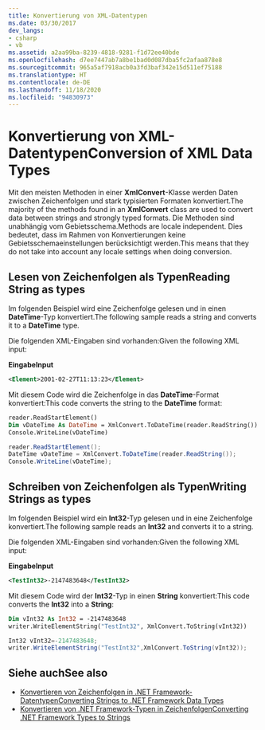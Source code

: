 ```yaml
---
title: Konvertierung von XML-Datentypen
ms.date: 03/30/2017
dev_langs:
- csharp
- vb
ms.assetid: a2aa99ba-8239-4818-9281-f1d72ee40bde
ms.openlocfilehash: d7ee7447ab7a8be1bad0d087dba5fc2afaa878e8
ms.sourcegitcommit: 965a5af7918acb0a3fd3baf342e15d511ef75188
ms.translationtype: HT
ms.contentlocale: de-DE
ms.lasthandoff: 11/18/2020
ms.locfileid: "94830973"
---
```

# <a name="conversion-of-xml-data-types"></a><span data-ttu-id="5ae62-102">Konvertierung von XML-Datentypen</span><span class="sxs-lookup"><span data-stu-id="5ae62-102">Conversion of XML Data Types</span></span>
<span data-ttu-id="5ae62-103">Mit den meisten Methoden in einer **XmlConvert**-Klasse werden Daten zwischen Zeichenfolgen und stark typisierten Formaten konvertiert.</span><span class="sxs-lookup"><span data-stu-id="5ae62-103">The majority of the methods found in an **XmlConvert** class are used to convert data between strings and strongly typed formats.</span></span> <span data-ttu-id="5ae62-104">Die Methoden sind unabhängig vom Gebietsschema.</span><span class="sxs-lookup"><span data-stu-id="5ae62-104">Methods are locale independent.</span></span> <span data-ttu-id="5ae62-105">Dies bedeutet, dass im Rahmen von Konvertierungen keine Gebietsschemaeinstellungen berücksichtigt werden.</span><span class="sxs-lookup"><span data-stu-id="5ae62-105">This means that they do not take into account any locale settings when doing conversion.</span></span>  
  
## <a name="reading-string-as-types"></a><span data-ttu-id="5ae62-106">Lesen von Zeichenfolgen als Typen</span><span class="sxs-lookup"><span data-stu-id="5ae62-106">Reading String as types</span></span>  
 <span data-ttu-id="5ae62-107">Im folgenden Beispiel wird eine Zeichenfolge gelesen und in einen **DateTime**-Typ konvertiert.</span><span class="sxs-lookup"><span data-stu-id="5ae62-107">The following sample reads a string and converts it to a **DateTime** type.</span></span>  
  
 <span data-ttu-id="5ae62-108">Die folgenden XML-Eingaben sind vorhanden:</span><span class="sxs-lookup"><span data-stu-id="5ae62-108">Given the following XML input:</span></span>  
  
 <span data-ttu-id="5ae62-109">**Eingabe**</span><span class="sxs-lookup"><span data-stu-id="5ae62-109">**Input**</span></span>  
  
```xml  
<Element>2001-02-27T11:13:23</Element>  
```  
  
 <span data-ttu-id="5ae62-110">Mit diesem Code wird die Zeichenfolge in das **DateTime**-Format konvertiert:</span><span class="sxs-lookup"><span data-stu-id="5ae62-110">This code converts the string to the **DateTime** format:</span></span>  
  
```vb  
reader.ReadStartElement()  
Dim vDateTime As DateTime = XmlConvert.ToDateTime(reader.ReadString())  
Console.WriteLine(vDateTime)  
```  
  
```csharp  
reader.ReadStartElement();  
DateTime vDateTime = XmlConvert.ToDateTime(reader.ReadString());  
Console.WriteLine(vDateTime);  
```  
  
## <a name="writing-strings-as-types"></a><span data-ttu-id="5ae62-111">Schreiben von Zeichenfolgen als Typen</span><span class="sxs-lookup"><span data-stu-id="5ae62-111">Writing Strings as types</span></span>  
 <span data-ttu-id="5ae62-112">Im folgenden Beispiel wird ein **Int32**-Typ gelesen und in eine Zeichenfolge konvertiert.</span><span class="sxs-lookup"><span data-stu-id="5ae62-112">The following sample reads an **Int32** and converts it to a string.</span></span>  
  
 <span data-ttu-id="5ae62-113">Die folgenden XML-Eingaben sind vorhanden:</span><span class="sxs-lookup"><span data-stu-id="5ae62-113">Given the following XML input:</span></span>  
  
 <span data-ttu-id="5ae62-114">**Eingabe**</span><span class="sxs-lookup"><span data-stu-id="5ae62-114">**Input**</span></span>  
  
```xml  
<TestInt32>-2147483648</TestInt32>  
```  
  
 <span data-ttu-id="5ae62-115">Mit diesem Code wird der **Int32**-Typ in einen **String** konvertiert:</span><span class="sxs-lookup"><span data-stu-id="5ae62-115">This code converts the **Int32** into a **String**:</span></span>  
  
```vb  
Dim vInt32 As Int32 = -2147483648  
writer.WriteElementString("TestInt32", XmlConvert.ToString(vInt32))  
```  
  
```csharp  
Int32 vInt32=-2147483648;  
writer.WriteElementString("TestInt32",XmlConvert.ToString(vInt32));  
```  
  
## <a name="see-also"></a><span data-ttu-id="5ae62-116">Siehe auch</span><span class="sxs-lookup"><span data-stu-id="5ae62-116">See also</span></span>

- [<span data-ttu-id="5ae62-117">Konvertieren von Zeichenfolgen in .NET Framework-Datentypen</span><span class="sxs-lookup"><span data-stu-id="5ae62-117">Converting Strings to .NET Framework Data Types</span></span>](converting-strings-to-dotnet-data-types.md)
- [<span data-ttu-id="5ae62-118">Konvertieren von .NET Framework-Typen in Zeichenfolgen</span><span class="sxs-lookup"><span data-stu-id="5ae62-118">Converting .NET Framework Types to Strings</span></span>](converting-dotnet-types-to-strings.md)
